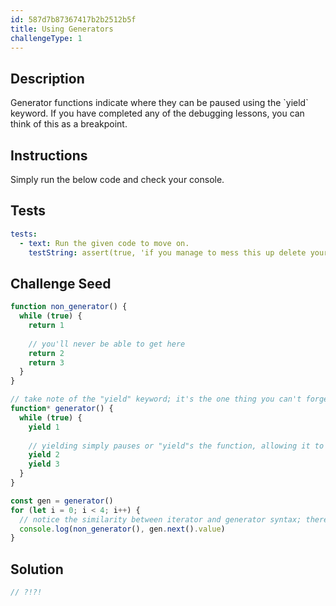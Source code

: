 ```yaml
---
id: 587d7b87367417b2b2512b5f
title: Using Generators
challengeType: 1
---
```


## Description
<section id='description'>
Generator functions indicate where they can be paused using the `yield` keyword. If you have completed any of the debugging lessons, you can think of this as a breakpoint.
</section>

## Instructions
<section id='instructions'>
Simply run the below code and check your console.
</section>

## Tests
<section id='tests'>

```yml
tests:
  - text: Run the given code to move on.
    testString: assert(true, 'if you manage to mess this up delete your computer')
```

</section>

## Challenge Seed
<section id='challengeSeed'>

<div id='js-seed'>

```js
function non_generator() {
  while (true) {
    return 1
    
    // you'll never be able to get here
    return 2
    return 3
  }
}

// take note of the "yield" keyword; it's the one thing you can't forget when defining a generator
function* generator() {
  while (true) {
    yield 1
    
    // yielding simply pauses or "yield"s the function, allowing it to be continued later
    yield 2
    yield 3
  }
}

const gen = generator()
for (let i = 0; i < 4; i++) {
  // notice the similarity between iterator and generator syntax; there's a reason for that
  console.log(non_generator(), gen.next().value)
}
```

</div>

</section>

## Solution
<section id='solution'>

```js
// ?!?!
```
</section>
